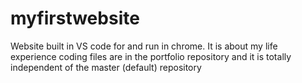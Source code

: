 # myfirstwebsite
Website built in VS code for and run in chrome. It is about my life experience
coding files are in the portfolio repository and it is totally independent of the master (default) repository
